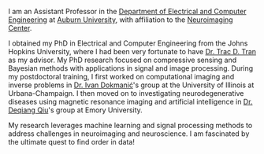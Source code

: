 I am an Assistant Professor in the [Department of Electrical and Computer Engineering](https://eng.auburn.edu/ece/) at [Auburn University](https://www.auburn.edu/), with affiliation to the [Neuroimaging Center](https://www.eng.auburn.edu/research/centers/mri/). 

I obtained my PhD in Electrical and Computer Engineering from the Johns Hopkins University, where I had been very fortunate to have [Dr. Trac D. Tran](https://engineering.jhu.edu/faculty/trac-duy-tran/) as my advisor. My PhD research focused on compressive sensing and Bayesian methods with applications in signal and image processing. During my postdoctoral training, I first worked on computational imaging and inverse problems in [Dr. Ivan Dokmanic&#x0301;](https://dmi.unibas.ch/de/personen/ivan-dokmanic/)'s group at the University of Illinois at Urbana-Champaign. I then moved on to investigating neurodegenerative diseases using magnetic resonance imaging and artificial intelligence in [Dr. Deqiang Qiu](https://randomprogram.net/index.html)'s group at Emory University.

My research leverages machine learning and signal processing methods to address challenges in neuroimaging and neuroscience. I am fascinated by the ultimate quest to find order in data!
